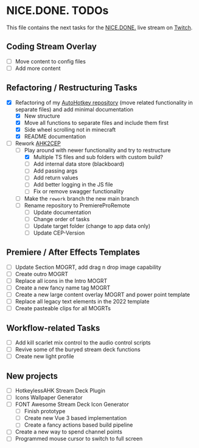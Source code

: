 # NICE.DONE. TODOs
This file contains the next tasks for the [NICE.DONE.](https://github.com/sebinside/nice.done.) live stream on [Twitch](https://skate702.tv).

## Coding Stream Overlay
* [ ] Move content to config files
* [ ] Add more content 

## Refactoring / Restructuring Tasks
* [x] Refactoring of my [AutoHotkey repository](https://github.com/sebinside/AutoHotkeyScripts) (move related functionality in separate files) and add minimal documentation
    * [x] New structure
    * [x] Move all functions to separate files and include them first
    * [x] Side wheel scrolling not in minecraft
    * [x] README documentation
* [ ] Rework [AHK2CEP](https://github.com/sebinside/AHK2PremiereCEP)
  * [ ] Play around with newer functionality and try to restructure
    * [x] Multiple TS files and sub folders with custom build?
    * [ ] Add internal data store (blackboard)
    * [ ] Add passing args
    * [ ] Add return values
    * [ ] Add better logging in the JS file
    * [ ] Fix or remove swagger functionality
  * [ ] Make the `rework` branch the new main branch
  * [ ] Rename repository to PremiereProRemote
    * [ ] Update documentation
    * [ ] Change order of tasks
    * [ ] Update target folder (change to app data only)
    * [ ] Update CEP-Version

## Premiere / After Effects Templates
* [ ] Update Section MOGRT, add drag n drop image capability
* [ ] Create outro MOGRT
* [ ] Replace all icons in the Intro MOGRT
* [ ] Create a new fancy name tag MOGRT
* [ ] Create a new large content overlay MOGRT and power point template
* [ ] Replace all legacy text elements in the 2022 template
* [ ] Create pasteable clips for all MOGRTs

## Workflow-related Tasks
* [ ] Add kill scarlet mix control to the audio control scripts
* [ ] Revive some of the buryed stream deck functions
* [ ] Create new light profile

## New projects
* [ ] HotkeylessAHK Stream Deck Plugin
* [ ] Icons Wallpaper Generator
* [ ] FONT Awesome Stream Deck Icon Generator
  * [ ] Finish prototype
  * [ ] Create new Vue 3 based implementation
  * [ ] Create a fancy actions based build pipeline
* [ ] Create a new way to spend channel points
* [ ] Programmed mouse cursor to switch to full screen
